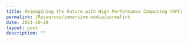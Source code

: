 ```yaml
---
title: Reimagining the Future with High Performance Computing (HPC)
permalink: /Resources/immersive-media/permalink
date: 2021-10-20
layout: post
description: ""
---
```

